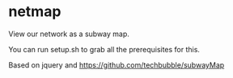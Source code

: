 # netmap
View our network as a subway map.

You can run setup.sh to grab all the prerequisites for this.

Based on jquery and https://github.com/techbubble/subwayMap
